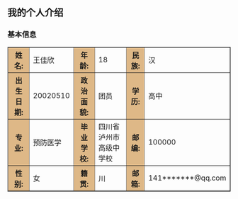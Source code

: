 ##  我的个人介绍

### 基本信息


  <table border="1" align="center" cellpadding="10" width="800">
<tr>
    <th bgcolor="BurlyWood">姓名:</th>
    <td> 王佳欣</td>
    <th bgcolor="BurlyWood">年龄:</th>
    <td>18</td>
    <th bgcolor="BurlyWood">民族:</th>
    <td>汉</td>
 
</tr>
 
<tr>
    <th bgcolor="BurlyWood">出生日期:</th>
    <td>20020510</td>
    <th bgcolor="BurlyWood">政治面貌:</th>
    <td>团员</td>
    <th bgcolor="BurlyWood">学历:</th>
    <td>高中</td>
</tr>
 
<tr>
    <th bgcolor="BurlyWood">专业:</th>
    <td>预防医学</td>
    <th bgcolor="BurlyWood">毕业学校:</th>
    <td>四川省泸州市高级中学校</td>
    <th bgcolor="BurlyWood">邮编:</th>
    <td>100000</td>
</tr>
 
<tr>
     <th bgcolor="BurlyWood">性别:</th>
     <td>女</td>
     <th bgcolor="BurlyWood">籍贯:</th>
     <td>川</td>
     <th bgcolor="BurlyWood">邮箱:</th>
     <td>141*******@qq.com </td>
</tr>
 

 




